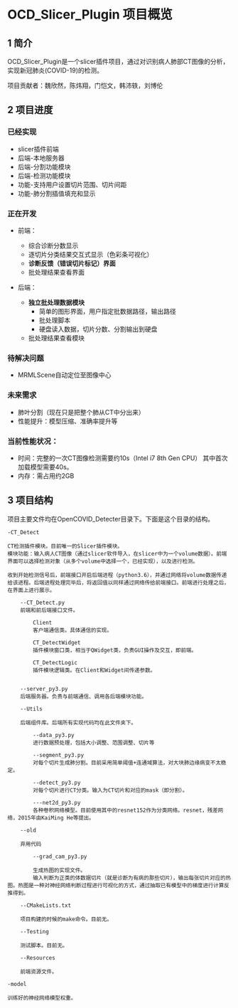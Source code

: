 # OCD_Slicer_Plugin 项目概览

## 1 简介

OCD_Slicer_Plugin是一个slicer插件项目，通过对识别病人肺部CT图像的分析，实现新冠肺炎(COVID-19)的检测。

项目贡献者：魏欣然，陈炜翔，门恺文，韩沛轶，刘博伦

## 2 项目进度

### 已经实现

+ slicer插件前端
+ 后端-本地服务器
+ 后端-分割功能模块
+ 后端-检测功能模块
+ 功能-支持用户设置切片范围、切片间距
+ 功能-肺分割插值填充和显示

### 正在开发

+ 前端：
    + 综合诊断分数显示
    + 逐切片分类结果交互式显示（色彩条可视化）
    + **诊断反馈（错误切片标记）界面**
    + 批处理结果查看界面

+ 后端：
    + **独立批处理数据模块**
        + 简单的图形界面，用户指定批数据路径，输出路径
        + 批处理脚本
        + 硬盘读入数据，切片分数、分割输出到硬盘
    + 批处理结果查看模块

### 待解决问题

+ MRMLScene自动定位至图像中心

### 未来需求

+ 肺叶分割（现在只是把整个肺从CT中分出来）
+ 性能提升：模型压缩、准确率提升等

### 当前性能状况：

+ 时间：完整的一次CT图像检测需要约10s（Intel i7 8th Gen CPU）
  其中首次加载模型需要40s。
+ 内存：需占用约2GB

## 3 项目结构

项目主要文件均在OpenCOVID_Detecter目录下。下面是这个目录的结构。

    -CT_Detect

    CT检测插件模块。目前唯一的Slicer插件模块。
    模块功能：输入病人CT图像（通过slicer软件导入，在slicer中为一个volume数据）。前端界面可以选择检测对象（从多个volume中选择一个，已经实现），以及进行检测。

    收到开始检测信号后，前端接口开启后端进程（python3.6），并通过网络将volume数据传递给该进程。后端进程处理完毕后，将返回值以同样通过网络传给前端接口。前端进行处理之后，在界面上进行展示。

        --CT_Detect.py
        前端和前后端接口文件。

            Client
            客户端通信类。具体通信的实现。

            CT_DetectWidget
            插件模块窗口类，相当于QWidget类，负责GUI操作及交互，即前端。

            CT_DetectLogic
            插件模块逻辑类。在Client和Widget间传递参数。


        --server_py3.py
        后端服务器。负责与前端通信、调用各后端模块功能。

        --Utils

        后端组件库。后端所有实现代码均在此文件夹下。

            --data_py3.py
            进行数据预处理，包括大小调整、范围调整、切片等

            --segment_py3.py
            对每个切片生成肺分割。目前采用简单阈值+连通域算法，对大块肺边缘病变不太稳定。

            --detect_py3.py
            对每个切片进行CT分类。输入为CT切片和对应的mask（即分割）。

            ---net2d_py3.py
            各种卷积网络模型。目前使用其中的resnet152作为分类网络。resnet，残差网络，2015年由KaiMing He等提出。
        
        --old

        弃用代码

            --grad_cam_py3.py

            生成热图的实现文件。
            输入判断为正类的体数据切片（就是诊断为有病的那些切片），输出每张切片对应的热图。热图是一种对神经网络判断过程进行可视化的方式，通过抽取已有模型中的梯度进行计算反推得到。

        --CMakeLists.txt

        项目构建的时候的make命令。目前无。

        --Testing

        测试脚本。目前无。

        --Resources

        前端资源文件。

    -model
    
    训练好的神经网络模型权重。


